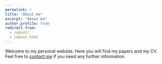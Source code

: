 ```yaml
---
permalink: /
title: "About me"
excerpt: "About me"
author_profile: true
redirect_from: 
  - /about/
  - /about.html
---
```


Welcome to my personal website. Here you will find my papers and my CV. Feel free to [contact me](d.shen-98@outlook.com) if you need any further information.

